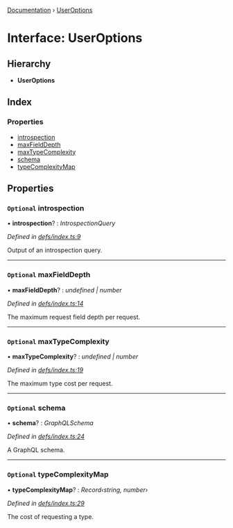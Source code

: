 [Documentation](../README.md) › [UserOptions](useroptions.md)

# Interface: UserOptions

## Hierarchy

* **UserOptions**

## Index

### Properties

* [introspection](useroptions.md#optional-introspection)
* [maxFieldDepth](useroptions.md#optional-maxfielddepth)
* [maxTypeComplexity](useroptions.md#optional-maxtypecomplexity)
* [schema](useroptions.md#optional-schema)
* [typeComplexityMap](useroptions.md#optional-typecomplexitymap)

## Properties

### `Optional` introspection

• **introspection**? : *IntrospectionQuery*

*Defined in [defs/index.ts:9](https://github.com/badbatch/graphql-box/blob/3fa1e6d/packages/request-parser/src/defs/index.ts#L9)*

Output of an introspection query.

___

### `Optional` maxFieldDepth

• **maxFieldDepth**? : *undefined | number*

*Defined in [defs/index.ts:14](https://github.com/badbatch/graphql-box/blob/3fa1e6d/packages/request-parser/src/defs/index.ts#L14)*

The maximum request field depth per request.

___

### `Optional` maxTypeComplexity

• **maxTypeComplexity**? : *undefined | number*

*Defined in [defs/index.ts:19](https://github.com/badbatch/graphql-box/blob/3fa1e6d/packages/request-parser/src/defs/index.ts#L19)*

The maximum type cost per request.

___

### `Optional` schema

• **schema**? : *GraphQLSchema*

*Defined in [defs/index.ts:24](https://github.com/badbatch/graphql-box/blob/3fa1e6d/packages/request-parser/src/defs/index.ts#L24)*

A GraphQL schema.

___

### `Optional` typeComplexityMap

• **typeComplexityMap**? : *Record‹string, number›*

*Defined in [defs/index.ts:29](https://github.com/badbatch/graphql-box/blob/3fa1e6d/packages/request-parser/src/defs/index.ts#L29)*

The cost of requesting a type.
